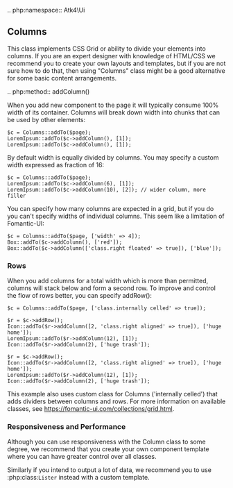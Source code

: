 .. php:namespace:: Atk4\Ui

## Columns

This class implements CSS Grid or ability to divide your elements into columns. If you are an expert
designer with knowledge of HTML/CSS we recommend you to create your own layouts and templates, but
if you are not sure how to do that, then using "Columns" class might be a good alternative for some
basic content arrangements.

.. php:method:: addColumn()

When you add new component to the page it will typically consume 100% width of its container. Columns
will break down width into chunks that can be used by other elements:

```
$c = Columns::addTo($page);
LoremIpsum::addTo($c->addColumn(), [1]);
LoremIpsum::addTo($c->addColumn(), [1]);
```

By default width is equally divided by columns. You may specify a custom width expressed as fraction of 16:

```
$c = Columns::addTo($page);
LoremIpsum::addTo($c->addColumn(6), [1]);
LoremIpsum::addTo($c->addColumn(10), [2]); // wider column, more filler
```

You can specify how many columns are expected in a grid, but if you do you can't specify widths of individual
columns. This seem like a limitation of Fomantic-UI:

```
$c = Columns::addTo($page, ['width' => 4]);
Box::addTo($c->addColumn(), ['red']);
Box::addTo($c->addColumn(['class.right floated' => true]), ['blue']);
```

### Rows

When you add columns for a total width which is more than permitted, columns will stack below and form a second
row. To improve and control the flow of rows better, you can specify addRow():

```
$c = Columns::addTo($page, ['class.internally celled' => true]);

$r = $c->addRow();
Icon::addTo($r->addColumn([2, 'class.right aligned' => true]), ['huge home']);
LoremIpsum::addTo($r->addColumn(12), [1]);
Icon::addTo($r->addColumn(2), ['huge trash']);

$r = $c->addRow();
Icon::addTo($r->addColumn([2, 'class.right aligned' => true]), ['huge home']);
LoremIpsum::addTo($r->addColumn(12), [1]);
Icon::addTo($r->addColumn(2), ['huge trash']);
```

This example also uses custom class for Columns ('internally celled') that adds dividers between columns and rows.
For more information on available classes, see https://fomantic-ui.com/collections/grid.html.

### Responsiveness and Performance

Although you can use responsiveness with the Column class to some degree, we recommend that you create your own
component template where you can have greater control over all classes.

Similarly if you intend to output a lot of data, we recommend you to use :php:class:`Lister` instead with a custom
template.
